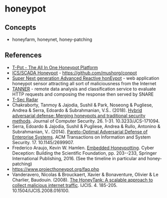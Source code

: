 # honeypot

## Concepts

* honeyfarm, honeynet, honey-patching

## References

* [T-Pot - The All In One Honeypot Platform](https://github.com/telekom-security/tpotce)
* [ICS/SCADA Honeypot](http://conpot.org/) - https://github.com/mushorg/conpot
* [Super Next generation Advanced Reactive honEypot](https://github.com/mushorg/snare) - web application honeypot sensor attracting all sort of maliciousness from the Internet
* [TANNER](https://github.com/mushorg/tanner) - remote data analysis and classification service to evaluate HTTP requests and composing the response then served by SNARE
* [T-Sec Radar](https://www.sicherheitstacho.eu/start/main)
* Chakraborty, Tanmoy & Jajodia, Sushil & Park, Noseong & Pugliese, Andrea & Serra, Edoardo & Subrahmanian, V.S.. (2018). [Hybrid adversarial defense: Merging honeypots and traditional security methods](https://www.researchgate.net/publication/325026022_Hybrid_adversarial_defense_Merging_honeypots_and_traditional_security_methods1). Journal of Computer Security. 26. 1-31. 10.3233/JCS-171094.
* Serra, Edoardo & Jajodia, Sushil & Pugliese, Andrea & Rullo, Antonino & Subrahmanian, V.. (2014). [Pareto-Optimal Adversarial Defense of Enterprise Systems](https://www.researchgate.net/publication/266912495_Pareto-Optimal_Adversarial_Defense_of_Enterprise_Systems). ACM Transactions on Information and System Security. 17. 10.1145/2699907.
* Frederico Araujo, Kevin W. Hamlen. [Embedded Honeypotting](https://link.springer.com/chapter/10.1007/978-3-319-32699-3_9). Cyber Deception: Building the Scientific Foundation, pp. 203--233, Springer International Publishing, 2016. (See the timeline in particular and honey-patching)
* https://www.projecthoneypot.org/faq.php
* Vanderavero, Nicolas & Brouckaert, Xavier & Bonaventure, Olivier & Le Charlier, Baudouin. (2008). [The HoneyTank: A scalable approach to collect malicious internet traffic](https://www.researchgate.net/publication/220592932_The_HoneyTank_A_scalable_approach_to_collect_malicious_internet_traffic). IJCIS. 4. 185-205. 10.1504/IJCIS.2008.016100. 
